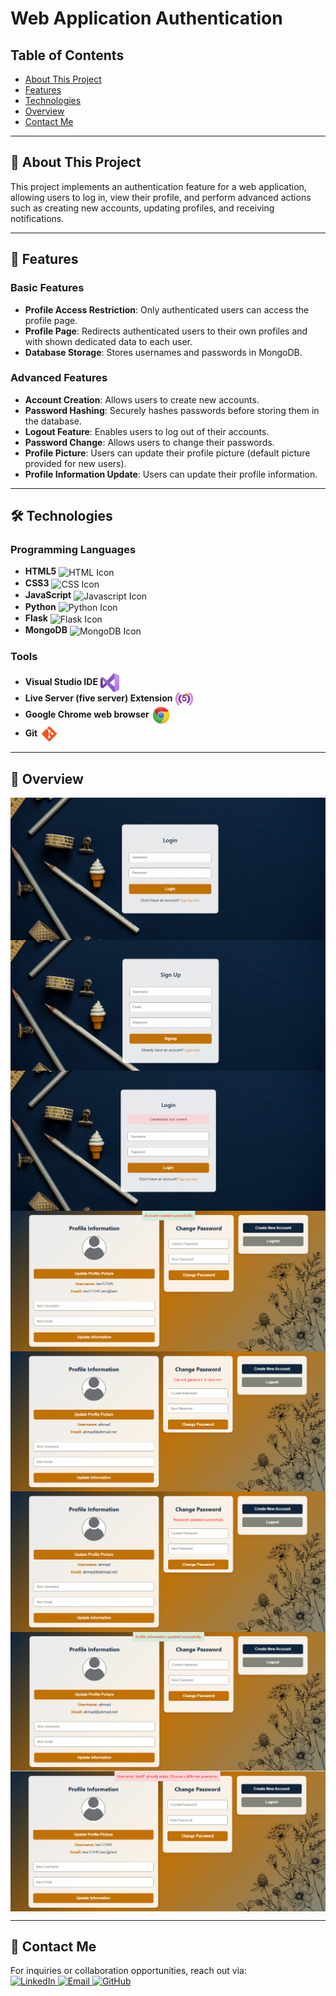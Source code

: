 # Web Application Authentication
## Table of Contents
* [About This Project](#About-This-Project)
* [Features](#features)
* [Technologies](#technologies)
* [Overview](#overview)
* [Contact Me](#contact-me)

---


## 🚀 About This Project
This project implements an authentication feature for a web application, allowing users to log in, view their profile, and perform advanced actions such as creating new accounts, updating profiles, and receiving notifications.

---
## 📂 Features
### Basic Features
- **Profile Access Restriction**: Only authenticated users can access the profile page.
- **Profile Page**: Redirects authenticated users to their own profiles and with shown dedicated data to each user.
- **Database Storage**: Stores usernames and passwords in MongoDB.

### Advanced Features 
- **Account Creation**: Allows users to create new accounts.
- **Password Hashing**: Securely hashes passwords before storing them in the database.
- **Logout Feature**: Enables users to log out of their accounts.
- **Password Change**: Allows users to change their passwords.
- **Profile Picture**: Users can update their profile picture (default picture provided for new users).
- **Profile Information Update**: Users can update their profile information.
---

## 🛠️ Technologies
### Programming Languages
- **HTML5** <img src="https://raw.githubusercontent.com/marwin1991/profile-technology-icons/refs/heads/main/icons/html.png" alt="HTML Icon" width="30" align="center">
- **CSS3** <img src="https://raw.githubusercontent.com/marwin1991/profile-technology-icons/refs/heads/main/icons/css.png" alt="CSS Icon" width="30" align="center">
- **JavaScript** <img src="https://raw.githubusercontent.com/marwin1991/profile-technology-icons/refs/heads/main/icons/javascript.png" alt="Javascript Icon" width="25" align="center">
- **Python** <img src="https://raw.githubusercontent.com/marwin1991/profile-technology-icons/refs/heads/main/icons/python.png" alt="Python Icon" width="25" align="center">
- **Flask** <img src="https://raw.githubusercontent.com/marwin1991/profile-technology-icons/refs/heads/main/icons/flask.png" alt="Flask Icon" width="30" align="center">
- **MongoDB** <img src="https://github.com/marwin1991/profile-technology-icons/blob/main/icons/mongodb.png" alt="MongoDB Icon" width="40" align="center">

### Tools
- **Visual Studio IDE** <img src="https://github.com/ahmad-wakkaf/ahmad-wakkaf.github.io/blob/main/icons/VisualStudio-Icon.png" alt="Visual Studio Icon" width="30" align="center">
- **Live Server (five server) Extension** <img src="https://github.com/ahmad-wakkaf/ahmad-wakkaf.github.io/blob/main/icons/LiveServer-Icon.png" alt="Five Server Icon" width="30" align="center">
- **Google Chrome web browser** <img src="https://github.com/ahmad-wakkaf/ahmad-wakkaf.github.io/blob/main/icons/GoogleChrome-Icon.png" alt="Google Chrome Icon" width="30" align="center">
- **Git** <img src="https://github.com/ahmad-wakkaf/ahmad-wakkaf.github.io/blob/main/icons/Git-Icon.png" alt="Git Icon" width="30" align="center">
---

## 🔎 Overview

<img src="https://github.com/ahmad-wakkaf/web-authentication/blob/main/screenshots/login-page.png" alt="login page" align="center">

<img src="https://github.com/ahmad-wakkaf/web-authentication/blob/main/screenshots/signup-page.png" alt="Sign Up" align="center">

<img src="https://github.com/ahmad-wakkaf/web-authentication/blob/main/screenshots/credential-not-correct.png" alt="Verify Credentials"  align="center">

<img src="https://github.com/ahmad-wakkaf/web-authentication/blob/main/screenshots/account-created.png" alt="Account Created" align="center">

<img src="https://github.com/ahmad-wakkaf/web-authentication/blob/main/screenshots/password-incorrect.png" alt="portfolio Image" align="center">

<img src="https://github.com/ahmad-wakkaf/web-authentication/blob/main/screenshots/password-successfully.png" alt="portfolio Image" align="center">

<img src="https://github.com/ahmad-wakkaf/web-authentication/blob/main/screenshots/updated-successfully.png" alt="portfolio Image"  align="center">

<img src="https://github.com/ahmad-wakkaf/web-authentication/blob/main/screenshots/username-exist.png" alt="portfolio Image" align="center">

---

## 📧 Contact Me

For inquiries or collaboration opportunities, reach out via:
<br/>
<a href="https://www.linkedin.com/in/ahmad-wakkaf">
    <img src="https://img.icons8.com/ios-filled/50/0A66C2/linkedin.png" alt="LinkedIn" width="30" height="30">
  </a>
  <a href="mailto:ahmad.wakkaf1@gmail.com">
    <img src="https://img.icons8.com/ios-filled/50/D14836/gmail.png" alt="Email" width="30" height="30">
  </a>
  <a href="https://github.com/ahmad-wakkaf">
    <img src="https://img.icons8.com/ios-filled/50/181717/github.png" alt="GitHub" width="30" height="30">
  </a>
